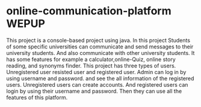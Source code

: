 # online-communication-platform WEPUP
This project is a console-based project using java. In this project Students of some specific universities can communicate and send messages to their university students. And also communicate with other university students. It has some features for example a calculator,online-Quiz, online story reading, and synonyms finder. This project has three types of users. Unregistered user resisted user and registered user. Admin can log in by using username and password. and see the all information of the registered users. Unregistered users can create accounts. And registered users can login by using their username and password. Then they can use all the features of this platform.

